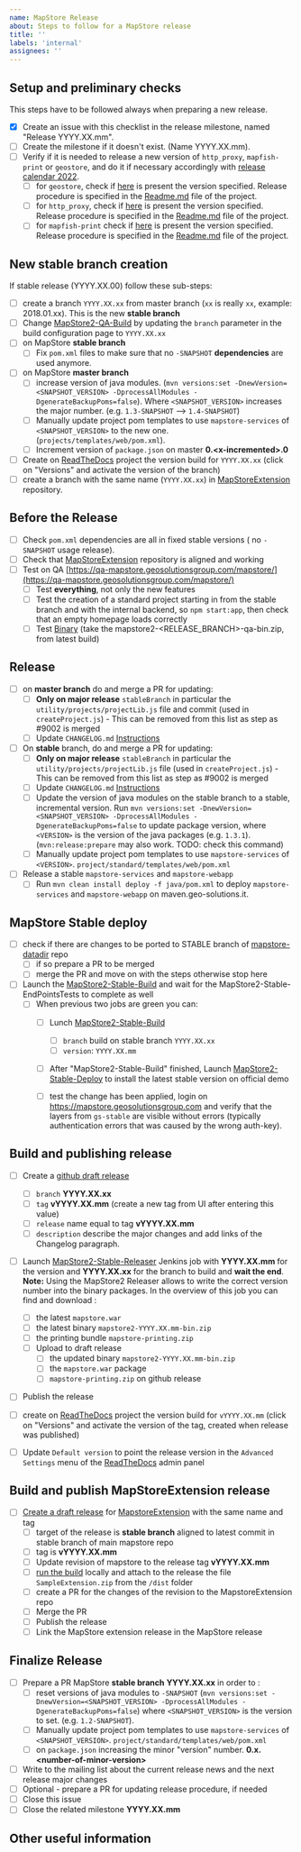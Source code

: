 ```yaml
---
name: MapStore Release
about: Steps to follow for a MapStore release
title: ''
labels: 'internal'
assignees: ''
---
```


## Setup and preliminary checks

This steps have to be followed always when preparing a new release.

- [x] Create an issue with this checklist in the release milestone, named "Release YYYY.XX.mm".
- [ ] Create the milestone if it doesn't exist. (Name YYYY.XX.mm).
- [ ] Verify if it is needed to release a new version of `http_proxy`, `mapfish-print` or `geostore`, and do it if necessary accordingly with [release calendar 2022](https://github.com/geosolutions-it/MapStore2/wiki/MapStore-Releases-2022).
  - [ ] for `geostore`, check if [here](https://maven.geo-solutions.it/it/geosolutions/geostore/geostore-webapp/) is present the version specified. Release procedure is specified in the [Readme.md](https://github.com/geosolutions-it/geostore) file of the project.
  - [ ] for `http_proxy`, check if [here](https://maven.geo-solutions.it/proxy/http_proxy/) is present the version specified. Release procedure is specified in the [Readme.md](https://github.com/geosolutions-it/http-proxy) file of the project.
  - [ ] for `mapfish-print` check if [here](https://maven.geo-solutions.it/proxy/http_proxy/) is present the version specified. Release procedure is specified in the [Readme.md](https://github.com/geosolutions-it/mapfish-print) file of the project.

## New stable branch creation

If stable release (YYYY.XX.00) follow these sub-steps:

- [ ] create a branch `YYYY.XX.xx` from master branch  (`xx` is really `xx`, example: 2018.01.xx). This is the new **stable branch**
- [ ] Change [MapStore2-QA-Build](http://build.geosolutionsgroup.com/view/MapStore/job/MapStore/view/MapStore%20QA/job/MapStore2-QA-Build/) by updating the `branch` parameter in the build configuration page to `YYYY.XX.xx`
- [ ] on MapStore **stable branch**
    - [ ] Fix `pom.xml` files to make sure that no `-SNAPSHOT` **dependencies** are used anymore.
- [ ] on MapStore **master branch**
    - [ ] increase version of java modules. (`mvn versions:set -DnewVersion=<SNAPSHOT_VERSION> -DprocessAllModules -DgenerateBackupPoms=false`). Where `<SNAPSHOT_VERSION>` increases the major number. (e.g. `1.3-SNAPSHOT` --> `1.4-SNAPSHOT`)
    - [ ] Manually update project pom templates to use `mapstore-services` of `<SNAPSHOT_VERSION>` to the new one. (`projects/templates/web/pom.xml`).
    - [ ] Increment version of `package.json` on master **0.&lt;x-incremented&gt;.0**
- [ ] Create on [ReadTheDocs](https://readthedocs.org/projects/mapstore/) project the version build for `YYYY.XX.xx` (click on "Versions" and activate the version of the branch)
- [ ] create a branch with the same name (`YYYY.XX.xx`) in [MapStoreExtension](https://github.com/geosolutions-it/MapStoreExtension) repository.

## Before the Release

- [ ] Check `pom.xml` dependencies are all in fixed stable versions ( no `-SNAPSHOT` usage release).
- [ ] Check that [MapStoreExtension](https://github.com/geosolutions-it/MapStoreExtension) repository is aligned and working
- [ ] Test on QA [https://qa-mapstore.geosolutionsgroup.com/mapstore/](https://qa-mapstore.geosolutionsgroup.com/mapstore/)
  - [ ] Test **everything**, not only the new features
  - [ ] Test the creation of a standard project starting in from the stable branch and with the internal backend, so `npm start:app`, then check that an empty homepage loads correctly
  - [ ] Test [Binary](http://build.geosolutionsgroup.com/view/MapStore/job/MapStore/view/MapStore%20QA/job/MapStore2-QA-Build/) (take the mapstore2-<RELEASE_BRANCH>-qa-bin.zip, from latest build)

## Release

- [ ] on **master branch** do and merge a PR for updating:
  - [ ] **Only on major release** `stableBranch` in particular the `utility/projects/projectLib.js` file and commit (used in `createProject.js`) - This can be removed from this list as step as #9002 is merged
  - [ ] Update `CHANGELOG.md` [Instructions](https://mapstore.readthedocs.io/en/latest/developer-guide/release/#changelog-generation)
- [ ] On **stable** branch, do and merge a PR for updating:
  - [ ] **Only on major release** `stableBranch` in particular the `utility/projects/projectLib.js` file (used in `createProject.js`) - This can be removed from this list as step as #9002 is merged
  - [ ] Update `CHANGELOG.md` [Instructions](https://mapstore.readthedocs.io/en/latest/developer-guide/release/#changelog-generation)
  - [ ] Update the version of java modules on the stable branch to a stable, incremental version. Run `mvn versions:set -DnewVersion=<SNAPSHOT_VERSION> -DprocessAllModules -DgenerateBackupPoms=false` to update package version, where `<VERSION>` is the version of the java packages (e.g. `1.3.1`). (`mvn:release:prepare` may also work. TODO: check this command)
  - [ ] Manually update project pom templates to use `mapstore-services` of `<VERSION>`. `project/standard/templates/web/pom.xml`
- [ ] Release a stable `mapstore-services` and `mapstore-webapp`
  - [ ] Run `mvn clean install deploy -f java/pom.xml` to deploy `mapstore-services` and `mapstore-webapp` on maven.geo-solutions.it.

## MapStore Stable deploy

- [ ] check if there are changes to be ported to STABLE branch of [mapstore-datadir](https://github.com/geosolutions-it/mapstore-datadir/tree/STABLE) repo
  - [ ] if so prepare a PR to be merged
  - [ ] merge the PR and move on with the steps otherwise stop here
- [ ] Launch the [MapStore2-Stable-Build](http://build.geosolutionsgroup.com/view/MapStore/job/MapStore/view/MapStore%20Stable/job/MapStore2-Stable-Build/) and wait for the MapStore2-Stable-EndPointsTests to complete as well
  - [ ] When previous two jobs are green you can:
    - [ ] Lunch [MapStore2-Stable-Build](http://build.geosolutionsgroup.com/view/MapStore/job/MapStore/view/MapStore%20QA/job/MapStore2-Stable-Build/)
      - [ ] `branch` build on stable branch `YYYY.XX.xx`
      - [ ] `version`: `YYYY.XX.mm`
    - [ ] After "MapStore2-Stable-Build" finished, Launch [MapStore2-Stable-Deploy](http://build.geosolutionsgroup.com/view/MapStore/job/MapStore/view/MapStore%20Stable/job/MapStore2-Stable-Deploy/) to install the latest stable version on official demo
    - [ ] test the change has been applied, login on https://mapstore.geosolutionsgroup.com and verify that the layers from `gs-stable` are visible without errors (typically authentication errors that was caused by the wrong auth-key).


## Build and publishing release

- [ ] Create a [github draft release](https://github.com/geosolutions-it/MapStore2/releases)
  - [ ] `branch` **YYYY.XX.xx**
  - [ ] `tag` **vYYYY.XX.mm** (create a new tag from UI after entering this value)
  - [ ] `release` name equal to tag **vYYYY.XX.mm**
  - [ ] `description` describe the major changes and add links of the Changelog paragraph.
- [ ] Launch [MapStore2-Stable-Releaser](http://build.geosolutionsgroup.com/view/MapStore/job/MapStore/view/MapStore%20Stable/job/MapStore2-Stable-Releaser/) Jenkins job with **YYYY.XX.mm** for the version and **YYYY.XX.xx** for the branch to build and  **wait the end**. **Note:** Using the MapStore2 Releaser allows to write the correct version number into the binary packages. In the overview of this job you can find and download :
  - [ ] the latest `mapstore.war`
  - [ ] the latest binary `mapstore2-YYYY.XX.mm-bin.zip`
  - [ ] the printing bundle `mapstore-printing.zip`
  - [ ] Upload to draft release
    - [ ] the updated binary `mapstore2-YYYY.XX.mm-bin.zip`
    - [ ] the `mapstore.war` package
    - [ ] `mapstore-printing.zip` on github release
- [ ] Publish the release
- [ ] create on [ReadTheDocs](https://readthedocs.org/projects/mapstore/) project the version build for `vYYYY.XX.mm` (click on "Versions" and activate the version of the tag, created when release was published)
- [ ] Update `Default version` to point the release version in the `Advanced Settings` menu of the [ReadTheDocs](https://readthedocs.org/dashboard/mapstore/advanced/) admin panel


## Build and publish MapStoreExtension release
- [ ] [Create a draft release](https://github.com/geosolutions-it/MapStoreExtension/releases/new) for [MapstoreExtension](https://github.com/geosolutions-it/MapStoreExtension) with the same name and tag
  - [ ] target of the release is **stable branch** aligned to latest commit in stable branch of main mapstore repo
  - [ ] tag is **vYYYY.XX.mm**
  - [ ] Update revision of mapstore to the release tag **vYYYY.XX.mm**
  - [ ] [run the build](https://github.com/geosolutions-it/MapStoreExtension#build-extension) locally and attach to the release the file `SampleExtension.zip` from the `/dist` folder
  - [ ] create a PR for the changes of the revision to the MapstoreExtension repo
  - [ ] Merge the PR
  - [ ] Publish the release
  - [ ] Link the MapStore extension release in the MapStore release

## Finalize Release
- [ ] Prepare a PR MapStore **stable branch** **YYYY.XX.xx** in order to :
    - [ ] reset versions of java modules to `-SNAPSHOT` (`mvn versions:set -DnewVersion=<SNAPSHOT_VERSION> -DprocessAllModules -DgenerateBackupPoms=false`) where `<SNAPSHOT_VERSION>` is the version to set. (e.g. `1.2-SNAPSHOT`).
    - [ ] Manually update project pom templates to use `mapstore-services` of `<SNAPSHOT_VERSION>`. `project/standard/templates/web/pom.xml`
    - [ ] on `package.json` increasing the minor "version" number. **0.x.&lt;number-of-minor-version&gt;**
- [ ] Write to the mailing list about the current release news and the next release major changes
- [ ] Optional - prepare a PR for updating release procedure, if needed
- [ ] Close this issue
- [ ] Close the related milestone **YYYY.XX.mm**

## Other useful information
<!-- error stack trace, screenshot, videos, or link to repository code are welcome -->
